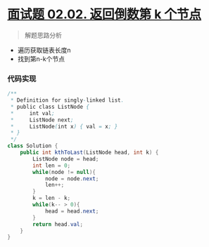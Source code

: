 # [面试题 02.02. 返回倒数第 k 个节点](https://leetcode-cn.com/problems/kth-node-from-end-of-list-lcci/)

> 解题思路分析

- 遍历获取链表长度n
- 找到第n-k个节点

### 代码实现


~~~java
/**
 * Definition for singly-linked list.
 * public class ListNode {
 *     int val;
 *     ListNode next;
 *     ListNode(int x) { val = x; }
 * }
 */
class Solution {
    public int kthToLast(ListNode head, int k) {
        ListNode node = head;
        int len = 0;
        while(node != null){
            node = node.next;
            len++;
        }
        k = len - k;
        while(k-- > 0){
            head = head.next;
        }
        return head.val;
    }
}
~~~

